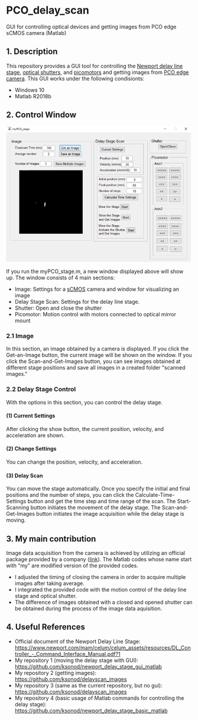 # PCO_delay_scan
GUI for controlling optical devices and getting images from PCO edge sCMOS camera (Matlab)

## 1. Description
This repository provides a GUI tool for controlling the [Newport delay line stage](https://www.newport.com/f/delay-line-stages), [optical shutters](https://www.thorlabs.com/newgrouppage9.cfm?objectgroup_id=927), and [picomotors](https://www.newport.com/f/picomotor-piezo-linear-actuators) and getting images from [PCO edge camera](https://www.pco.de/). This GUI works under the following condisionts:
- Windows 10
- Matlab R2018b

## 2. Control Window
<img src="https://github.com/ksonod/PCO_delay_scan/blob/master/gui1.PNG" width="500px">  
  
If you run the myPCO_stage.m, a new window displayed above will show up. The window consists of 4 main sections:
- Image: Settings for a [sCMOS](https://en.wikipedia.org/wiki/SCMOS) camera and window for visualizing an image
- Delay Stage Scan: Settings for the delay line stage.
- Shutter: Open and close the shutter
- Picomotor: Motion control with motors connected to optical mirror mount 

### 2.1 Image
In this section, an image obtained by a camera is displayed. If you click the Get-an-Image button, the current image will be shown on the window. If you click the Scan-and-Get-Images button, you can see images obtained at different stage positions and save all images in a created folder "scanned images." 

### 2.2 Delay Stage Control
With the options in this section, you can control the delay stage. 
#### (1) Current Settings
After clicking the show button, the current position, velocity, and acceleration are shown. 

#### (2) Change Settings
You can change the position, velocity, and acceleration.

#### (3) Delay Scan 
You can move the stage automatically. Once you specify the initial and final positions and the number of steps, you can click the Calculate-Time-Settings button and get the time step and time range of the scan. The Start-Scanning button initiates the movement of the delay stage. The Scan-and-Get-Images button initiates the image acquisition while the delay stage is moving.

## 3. My main contribution
Image data acquisition from the camera is achieved by utilizing an official package provided by a company ([link](https://www.pco.de/software/third-party-software/)). The Matlab codes whose name start with "my" are modified version of the provided codes.
- I adjusted the timing of closing the camera in order to acquire multiple images after taking average.
- I integrated the provided code with the motion control of the delay line stage and optical shutter.
- The difference of images obtained with a closed and opened shutter can be obtained during the process of the image data aquisition.

## 4. Useful References
- Official document of the Newport Delay Line Stage: https://www.newport.com/mam/celum/celum_assets/resources/DL_Controller_-_Command_Interface_Manual.pdf?1
- My repository 1 (moving the delay stage with GUI): https://github.com/ksonod/newport_delay_stage_gui_matlab 
- My repository 2 (getting images): https://github.com/ksonod/delayscan_images
- My repository 3 (same as the current repository, but no gui): https://github.com/ksonod/delayscan_images
- My repository 4 (basic usage of Matlab commands for controlling the delay stage): https://github.com/ksonod/newport_delay_stage_basic_matlab
